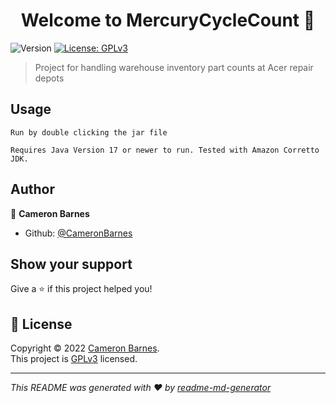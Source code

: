 <h1 align="center">Welcome to MercuryCycleCount 👋</h1>
<p>
  <img alt="Version" src="https://img.shields.io/badge/version-1.2.1-blue.svg?cacheSeconds=2592000" />
  <a href="https://www.gnu.org/licenses/gpl-3.0.html" target="_blank">
    <img alt="License: GPLv3" src="https://img.shields.io/badge/License-GPLv3-yellow.svg" />
  </a>
</p>

> Project for handling warehouse inventory part counts at Acer repair depots



## Usage
    Run by double clicking the jar file

    Requires Java Version 17 or newer to run. Tested with Amazon Corretto JDK.


## Author

👤 **Cameron Barnes**

* Github: [@CameronBarnes](https://github.com/CameronBarnes)

## Show your support

Give a ⭐️ if this project helped you!

## 📝 License

Copyright © 2022 [Cameron Barnes](https://github.com/CameronBarnes).<br />
This project is [GPLv3](https://www.gnu.org/licenses/gpl-3.0.html) licensed.

***
_This README was generated with ❤️ by [readme-md-generator](https://github.com/kefranabg/readme-md-generator)_